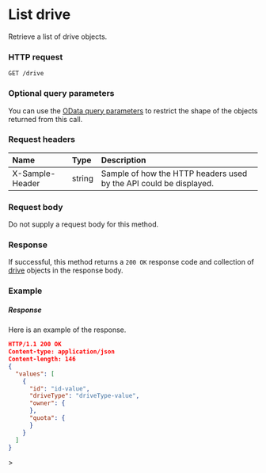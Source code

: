 # List drive

Retrieve a list of drive objects.
### HTTP request
```http
GET /drive
```
### Optional query parameters
You can use the [OData query parameters](odata-optional-query-parameters.md) to restrict the shape of the objects returned from this call.
### Request headers
| Name       | Type | Description|
|:-----------|:------|:----------|
| X-Sample-Header  | string  | Sample of how the HTTP headers used by the API could be displayed.|

### Request body
Do not supply a request body for this method.
### Response
If successful, this method returns a `200 OK` response code and collection of [drive](../resources/drive.md) objects in the response body.
### Example
##### Response
Here is an example of the response.
```json
HTTP/1.1 200 OK
Content-type: application/json
Content-length: 146
{
  "values": [
    {
      "id": "id-value",
      "driveType": "driveType-value",
      "owner": {
      },
      "quota": {
      }
    }
  ]
}
```

<!-- uuid: 13e89572-b4ad-4dd7-8387-d1221dce50eb
2015-10-09 18:34:12 UTC -->>
